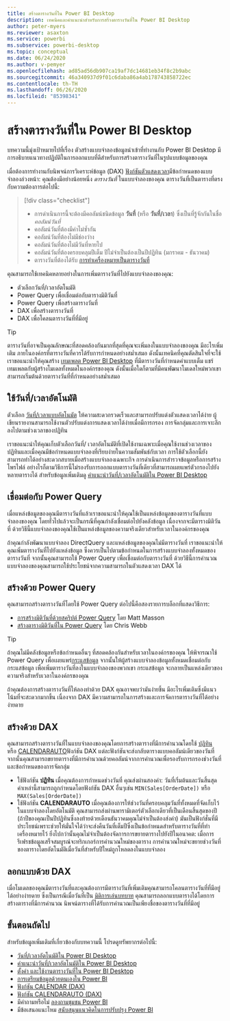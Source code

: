 ```yaml
---
title: สร้างตารางวันที่ใน Power BI Desktop
description: เทคนิคและคำแนะนำสำหรับการสร้างตารางวันที่ใน Power BI Desktop
author: peter-myers
ms.reviewer: asaxton
ms.service: powerbi
ms.subservice: powerbi-desktop
ms.topic: conceptual
ms.date: 06/24/2020
ms.author: v-pemyer
ms.openlocfilehash: ad85ad56db907ca19af7dc14681eb34f8c2b9abc
ms.sourcegitcommit: 46a340937d9f01c6daba86a4ab178743858722ec
ms.contentlocale: th-TH
ms.lasthandoff: 06/26/2020
ms.locfileid: "85398341"
---
```

# <a name="create-date-tables-in-power-bi-desktop"></a>สร้างตารางวันที่ใน Power BI Desktop

บทความนี้มุ่งเป้าหมายไปที่เรื่อง ตัวสร้างแบบจำลองข้อมูลนำเข้าที่ทำงานกับ Power BI Desktop มีการอธิบายแนวทางปฏิบัติในการออกแบบที่ดีสำหรับการสร้างตารางวันที่ในรูปแบบข้อมูลของคุณ

เมื่อต้องการทำงานกับนิพจน์การวิเคราะห์ข้อมูล (DAX) [ฟังก์ชันตัวแสดงเวลา](/dax/time-intelligence-functions-dax)มีข้อกำหนดของแบบจำลองล่วงหน้า: คุณต้องมีอย่างน้อยหนึ่ง _ตารางวันที่_ ในแบบจำลองของคุณ ตารางวันที่เป็นตารางที่ตรงกับความต้องการต่อไปนี้:

> [!div class="checklist"]
> - การดำเนินการนี้จะต้องมีคอลัมน์ชนิดข้อมูล **วันที่** (หรือ **วันที่/เวลา**) ซึ่งเป็นที่รู้จักกันในชื่อ _คอลัมน์วันที่_
> - คอลัมน์วันที่ต้องมีค่าไม่ซ้ำกัน
> - คอลัมน์วันที่ต้องไม่มีช่องว่าง
> - คอลัมน์วันที่ต้องไม่มีวันที่หายไป
> - คอลัมน์วันที่ต้องครอบคลุมปีเต็ม ปีไม่จำเป็นต้องเป็นปีปฏิทิน (มกราคม - ธันวาคม)
> - ตารางวันที่ต้องได้รับ [การทำเครื่องหมายเป็นตารางวันที่](../transform-model/desktop-date-tables.md#setting-your-own-date-table)

คุณสามารถใช้เทคนิคหลายอย่างในการเพิ่มตารางวันที่ไปยังแบบจำลองของคุณ:

- ตัวเลือกวันที่/เวลาอัตโนมัติ
- Power Query เพื่อเชื่อมต่อกับตารางมิติวันที่
- Power Query เพื่อสร้างตารางวันที่
- DAX เพื่อสร้างตารางวันที่
- DAX เพื่อโคลนตารางวันที่ที่มีอยู่

> [!TIP]
> ตารางวันที่อาจเป็นคุณลักษณะที่สอดคล้องกันมากที่สุดที่คุณจะเพิ่มลงในแบบจำลองของคุณ มีอะไรเพิ่มเติม ภายในองค์กรที่ตารางวันที่ควรได้รับการกำหนดอย่างสม่ำเสมอ ดังนั้นเทคนิคที่คุณตัดสินใจที่จะใช้ เราขอแนะนำให้คุณสร้าง [เทมเพลต Power BI Desktop](../create-reports/desktop-templates.md) ที่มีตารางวันที่กำหนดค่าแบบเต็ม แชร์เทมเพลตกับผู้สร้างโมเดลทั้งหมดในองค์กรของคุณ ดังนั้นเมื่อใดก็ตามที่มีคนพัฒนาโมเดลใหม่พวกเขาสามารถเริ่มต้นด้วยตารางวันที่ที่กำหนดอย่างสม่ำเสมอ

## <a name="use-auto-datetime"></a>ใช้วันที่/เวลาอัตโนมัติ

ตัวเลือก [วันที่/เวลาแบบอัตโนมัต](../transform-model/desktop-auto-date-time.md) ให้ความสะดวกรวดเร็วและสามารถปรับแต่งตัวแสดงเวลาได้ง่าย ผู้เขียนรายงานสามารถใช้งานตัวปรับแต่งการแสดงเวลาได้ง่ายเมื่อมีการกรอง การจัดกลุ่มและการเจาะลึกลงไปตามช่วงเวลาของปฏิทิน

เราขอแนะนำให้คุณเก็บตัวเลือกวันที่/ เวลาอัตโนมัติที่เปิดใช้งานเฉพาะเมื่อคุณใช้งานช่วงเวลาของปฏิทินและเมื่อคุณมีข้อกำหนดแบบจำลองที่เรียบง่ายในความสัมพันธ์กับเวลา การใช้ตัวเลือกนี้ยังสามารถทำได้อย่างสะดวกสบายเมื่อสร้างแบบจำลองเฉพาะกิจ การดำเนินการสำรวจข้อมูลหรือการสร้างโพรไฟล์ อย่างไรก็ตามวิธีการนี้ไม่รองรับการออกแบบตารางวันที่เดียวที่สามารถเผยแพร่ตัวกรองไปยังหลายตารางได้ สำหรับข้อมูลเพิ่มเติมดู [คำแนะนำวันที่/เวลาอัตโนมัติใน Power BI Desktop](auto-date-time.md)

## <a name="connect-with-power-query"></a>เชื่อมต่อกับ Power Query

เมื่อแหล่งข้อมูลของคุณมีตารางวันที่แล้วเราขอแนะนำให้คุณใช้เป็นแหล่งข้อมูลของตารางวันที่แบบจำลองของคุณ โดยทั่วไปแล้วจะเป็นกรณีที่คุณกำลังเชื่อมต่อไปยังคลังข้อมูล เนื่องจากจะมีตารางมิติวันที่ ด้วยวิธีนี้แบบจำลองของคุณใช้เป็นแหล่งข้อมูลของความจริงเดียวสำหรับเวลาในองค์กรของคุณ

ถ้าคุณกำลังพัฒนาแบบจำลอง DirectQuery และแหล่งข้อมูลของคุณไม่มีตารางวันที่ เราขอแนะนำให้คุณเพิ่มตารางวันที่ไปยังแหล่งข้อมูล ซึ่งควรเป็นไปตามข้อกำหนดในการสร้างแบบจำลองทั้งหมดของตารางวันที่ จากนั้นคุณสามารถใช้ Power Query เพื่อเชื่อมต่อกับตารางวันที่ ด้วยวิธีนี้การคำนวณแบบจำลองของคุณสามารถใช้ประโยชน์จากความสามารถในตัวแสดงเวลา DAX ได้

## <a name="generate-with-power-query"></a>สร้างด้วย Power Query

คุณสามารถสร้างตารางวันที่โดยใช้ Power Query ต่อไปนี้คือสองรายการบล็อกที่แสดงวิธีการ:

- [การสร้างมิติวันที่ด้วยสคริปต์ Power Query](https://www.mattmasson.com/2014/02/creating-a-date-dimension-with-a-power-query-script/) โดย Matt Masson
- [สร้างตารางมิติวันที่ใน Power Query](https://blog.crossjoin.co.uk/2013/11/19/generating-a-date-dimension-table-in-power-query/) โดย Chris Webb

> [!TIP]
> ถ้าคุณไม่มีคลังข้อมูลหรือข้อกำหนดอื่นๆ ที่สอดคล้องกันสำหรับเวลาในองค์กรของคุณ ให้พิจารณาใช้ Power Query เพื่อเผยแพร่[กระแสข้อมูล](../transform-model/service-dataflows-overview.md) จากนั้นให้ผู้สร้างแบบจำลองข้อมูลทั้งหมดเชื่อมต่อกับกระแสข้อมูล เพื่อเพิ่มตารางวันที่ลงในแบบจำลองของพวกเขา กระแสข้อมูล จะกลายเป็นแหล่งเดียวของความจริงสำหรับเวลาในองค์กรของคุณ

ถ้าคุณต้องการสร้างตารางวันที่ให้ลองทำด้วย DAX คุณอาจพบว่ามันง่ายขึ้น มีอะไรเพิ่มเติมซึ่งมีแนวโน้มที่จะสะดวกมากขึ้น เนื่องจาก DAX มีความสามารถในการสร้างและการจัดการตารางวันที่ได้อย่างง่ายดาย

## <a name="generate-with-dax"></a>สร้างด้วย DAX

คุณสามารถสร้างตารางวันที่ในแบบจำลองของคุณโดยการสร้างตารางที่มีการคำนวณโดยใช้ [ปฏิทิน](/dax/calendar-function-dax) หรือ [CALENDARAUTO](/dax/calendarauto-function-dax)ฟังก์ชัน DAX แต่ละฟังก์ชันจะส่งกลับตารางแบบคอลัมน์เดียวของวันที่ จากนั้นคุณสามารถขยายตารางที่มีการคำนวณด้วยคอลัมน์จากการคำนวณเพื่อรองรับการกรองช่วงวันที่และข้อกำหนดของการจัดกลุ่ม

- ใช้ฟังก์ชัน **ปฏิทิน** เมื่อคุณต้องการกำหนดช่วงวันที่ คุณส่งผ่านสองค่า: วันที่เริ่มต้นและวันสิ้นสุด ค่าเหล่านี้สามารถถูกกำหนดโดยฟังก์ชัน DAX อื่นๆเช่น `MIN(Sales[OrderDate])` หรือ `MAX(Sales[OrderDate])`
- ใช้ฟังก์ชัน **CALENDARAUTO** เมื่อคุณต้องการให้ช่วงวันที่ครอบคลุมวันที่ทั้งหมดที่จัดเก็บไว้ในแบบจำลองโดยอัตโนมัติ คุณสามารถส่งผ่านพารามิเตอร์ตัวเลือกเดียวที่เป็นเดือนสิ้นสุดของปี (ถ้าปีของคุณเป็นปีปฏิทินซึ่งลงท้ายด้วยเดือนธันวาคมคุณไม่จำเป็นต้องส่งค่า) มันเป็นฟังก์ชั่นที่มีประโยชน์เพราะช่วยให้มั่นใจได้ว่าจะส่งคืนวันที่เต็มปีซึ่งเป็นข้อกำหนดสำหรับตารางวันที่ที่ทำเครื่องหมายไว้ ยิ่งไปกว่านั้นคุณไม่จำเป็นต้องจัดการการขยายตารางไปยังปีในอนาคต: เมื่อการรีเฟรชข้อมูลเสร็จสมบูรณ์จะทริกเกอร์การคำนวณใหม่ของตาราง การคำนวณใหม่จะขยายช่วงวันที่ของตารางโดยอัตโนมัติเมื่อวันที่สำหรับปีใหม่ถูกโหลดลงในแบบจำลอง

## <a name="clone-with-dax"></a>ลอกแบบด้วย DAX

เมื่อโมเดลของคุณมีตารางวันที่และคุณต้องการมีตารางวันที่เพิ่มเติมคุณสามารถโคลนตารางวันที่ที่มีอยู่ได้อย่างง่ายดาย ซึ่งเป็นกรณีเมื่อวันที่เป็น [มิติการเล่นบทบาท](star-schema.md#role-playing-dimensions) คุณสามารถลอกแบบตารางได้โดยการสร้างตารางที่มีการคำนวณ นิพจน์ตารางที่ได้รับการคำนวณเป็นเพียงชื่อของตารางวันที่ที่มีอยู่

## <a name="next-steps"></a>ขั้นตอนถัดไป

สำหรับข้อมูลเพิ่มเติมที่เกี่ยวข้องกับบทความนี้ โปรดดูทรัพยากรต่อไปนี้:

- [วันที่/เวลาอัตโนมัติใน Power BI Desktop](../transform-model/desktop-auto-date-time.md)
- [คำแนะนำวันที่/เวลาอัตโนมัติใน Power BI Desktop](auto-date-time.md)
- [ตั้งค่า และใช้งานตารางวันที่ใน Power BI Desktop](../transform-model/desktop-date-tables.md)
- [การเตรียมข้อมูลด้วยตนเองใน Power BI](../transform-model/service-dataflows-overview.md)
- [ฟังก์ชัน CALENDAR (DAX)](/dax/calendar-function-dax)
- [ฟังก์ชัน CALENDARAUTO (DAX)](/dax/calendarauto-function-dax)
- มีคำถามหรือไม่ [ลองถามชุมชน Power BI](https://community.powerbi.com/)
- มีข้อเสนอแนะไหม [สนับสนุนแนวคิดในการปรับปรุง Power BI](https://ideas.powerbi.com/)
